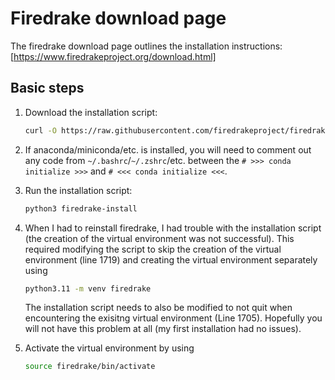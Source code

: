 # Firedrake download page

The firedrake download page outlines the installation instructions: [https://www.firedrakeproject.org/download.html]

## Basic steps

1. Download the installation script:

   ```bash
   curl -O https://raw.githubusercontent.com/firedrakeproject/firedrake/master/scripts/firedrake-install
   ```

2. If anaconda/miniconda/etc. is installed, you will need to comment out any code from `~/.bashrc`/`~/.zshrc`/etc. between the `# >>> conda initialize >>>` and `# <<< conda initialize <<<`.
3. Run the installation script:

   ```bash
   python3 firedrake-install
   ```

4. When I had to reinstall firedrake, I had trouble with the installation script (the creation of the virtual environment was not successful). This required modifying the script to skip the creation of the virtual environment (line 1719) and creating the virtual environment separately using

   ```bash
   python3.11 -m venv firedrake
   ```

   The installation script needs to also be modified to not quit when encountering the exisitng virtual environment (Line 1705). Hopefully you will not have this problem at all (my first installation had no issues).
5. Activate the virtual environment by using

   ```bash
   source firedrake/bin/activate
   ```
